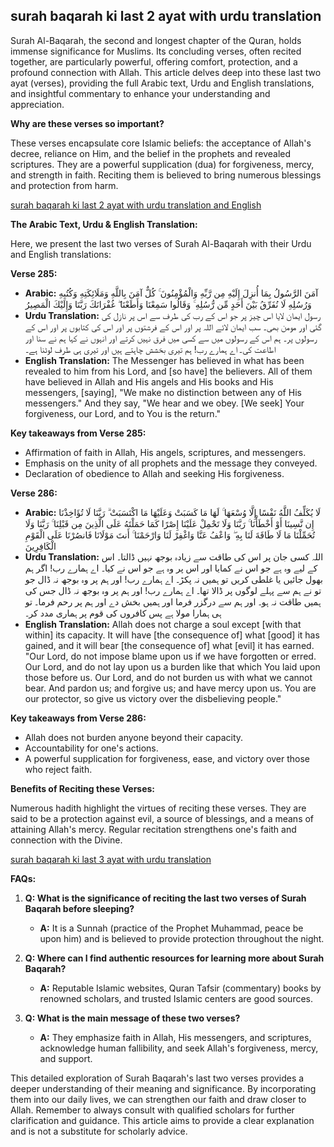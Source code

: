 ## surah baqarah ki last 2 ayat with urdu translation

Surah Al-Baqarah, the second and longest chapter of the Quran, holds immense significance for Muslims. Its concluding verses, often recited together, are particularly powerful, offering comfort, protection, and a profound connection with Allah. This article delves deep into these last two ayat (verses), providing the full Arabic text, Urdu and English translations, and insightful commentary to enhance your understanding and appreciation.

**Why are these verses so important?**

These verses encapsulate core Islamic beliefs: the acceptance of Allah's decree, reliance on Him, and the belief in the prophets and revealed scriptures. They are a powerful supplication (dua) for forgiveness, mercy, and strength in faith. Reciting them is believed to bring numerous blessings and protection from harm.


[surah baqarah ki last 2 ayat with urdu translation and English](https://surahyasin.org/surah-baqarah-ki-last-2-ayat-with-urdu-translation/)

**The Arabic Text, Urdu & English Translation:**

Here, we present the last two verses of Surah Al-Baqarah with their Urdu and English translations:

**Verse 285:**

*   **Arabic:** آمَنَ الرَّسُولُ بِمَا أُنزِلَ إِلَيْهِ مِن رَّبِّهِ وَالْمُؤْمِنُونَ ۚ كُلٌّ آمَنَ بِاللَّهِ وَمَلَائِكَتِهِ وَكُتُبِهِ وَرُسُلِهِ لَا نُفَرِّقُ بَيْنَ أَحَدٍ مِّن رُّسُلِهِ ۚ وَقَالُوا سَمِعْنَا وَأَطَعْنَا ۖ غُفْرَانَكَ رَبَّنَا وَإِلَيْكَ الْمَصِيرُ
*   **Urdu Translation:** رسول ایمان لایا اس چیز پر جو اس کے رب کی طرف سے اس پر نازل کی گئی اور مومن بھی۔ سب ایمان لائے اللہ پر اور اس کے فرشتوں پر اور اس کی کتابوں پر اور اس کے رسولوں پر۔ ہم اس کے رسولوں میں سے کسی میں فرق نہیں کرتے اور انہوں نے کہا ہم نے سنا اور اطاعت کی۔ اے ہمارے رب! ہم تیری بخشش چاہتے ہیں اور تیری ہی طرف لوٹنا ہے۔
*   **English Translation:** The Messenger has believed in what has been revealed to him from his Lord, and [so have] the believers. All of them have believed in Allah and His angels and His books and His messengers, [saying], "We make no distinction between any of His messengers." And they say, "We hear and we obey. [We seek] Your forgiveness, our Lord, and to You is the return."

**Key takeaways from Verse 285:**

*   Affirmation of faith in Allah, His angels, scriptures, and messengers.
*   Emphasis on the unity of all prophets and the message they conveyed.
*   Declaration of obedience to Allah and seeking His forgiveness.

**Verse 286:**

*   **Arabic:** لَا يُكَلِّفُ اللَّهُ نَفْسًا إِلَّا وُسْعَهَا ۚ لَهَا مَا كَسَبَتْ وَعَلَيْهَا مَا اكْتَسَبَتْ ۗ رَبَّنَا لَا تُؤَاخِذْنَا إِن نَّسِينَا أَوْ أَخْطَأْنَا ۚ رَبَّنَا وَلَا تَحْمِلْ عَلَيْنَا إِصْرًا كَمَا حَمَلْتَهُ عَلَى الَّذِينَ مِن قَبْلِنَا ۚ رَبَّنَا وَلَا تُحَمِّلْنَا مَا لَا طَاقَةَ لَنَا بِهِ ۖ وَاعْفُ عَنَّا وَاغْفِرْ لَنَا وَارْحَمْنَا ۚ أَنتَ مَوْلَانَا فَانصُرْنَا عَلَى الْقَوْمِ الْكَافِرِينَ
*   **Urdu Translation:** اللہ کسی جان پر اس کی طاقت سے زیادہ بوجھ نہیں ڈالتا۔ اس کے لیے وہ ہے جو اس نے کمایا اور اس پر وہ ہے جو اس نے کیا۔ اے ہمارے رب! اگر ہم بھول جائیں یا غلطی کریں تو ہمیں نہ پکڑ۔ اے ہمارے رب! اور ہم پر وہ بوجھ نہ ڈال جو تو نے ہم سے پہلے لوگوں پر ڈالا تھا۔ اے ہمارے رب! اور ہم پر وہ بوجھ نہ ڈال جس کی ہمیں طاقت نہ ہو۔ اور ہم سے درگزر فرما اور ہمیں بخش دے اور ہم پر رحم فرما۔ تو ہی ہمارا مولا ہے پس کافروں کی قوم پر ہماری مدد کر۔
*   **English Translation:** Allah does not charge a soul except [with that within] its capacity. It will have [the consequence of] what [good] it has gained, and it will bear [the consequence of] what [evil] it has earned. "Our Lord, do not impose blame upon us if we have forgotten or erred. Our Lord, and do not lay upon us a burden like that which You laid upon those before us. Our Lord, and do not burden us with what we cannot bear. And pardon us; and forgive us; and have mercy upon us. You are our protector, so give us victory over the disbelieving people."

**Key takeaways from Verse 286:**

*   Allah does not burden anyone beyond their capacity.
*   Accountability for one's actions.
*   A powerful supplication for forgiveness, ease, and victory over those who reject faith.

**Benefits of Reciting these Verses:**

Numerous hadith highlight the virtues of reciting these verses. They are said to be a protection against evil, a source of blessings, and a means of attaining Allah's mercy. Regular recitation strengthens one's faith and connection with the Divine.

[surah baqarah ki last 3 ayat with urdu translation](https://surahyasin.org/surah-baqarah-last-3-ayat-with-urdu-translation/)

**FAQs:**

1.  **Q: What is the significance of reciting the last two verses of Surah Baqarah before sleeping?**
    *   **A:** It is a Sunnah (practice of the Prophet Muhammad, peace be upon him) and is believed to provide protection throughout the night.

2.  **Q: Where can I find authentic resources for learning more about Surah Baqarah?**
    *   **A:** Reputable Islamic websites, Quran Tafsir (commentary) books by renowned scholars, and trusted Islamic centers are good sources.

3.  **Q: What is the main message of these two verses?**
    *   **A:** They emphasize faith in Allah, His messengers, and scriptures, acknowledge human fallibility, and seek Allah's forgiveness, mercy, and support.

This detailed exploration of Surah Baqarah's last two verses provides a deeper understanding of their meaning and significance. By incorporating them into our daily lives, we can strengthen our faith and draw closer to Allah. Remember to always consult with qualified scholars for further clarification and guidance. This article aims to provide a clear explanation and is not a substitute for scholarly advice.
